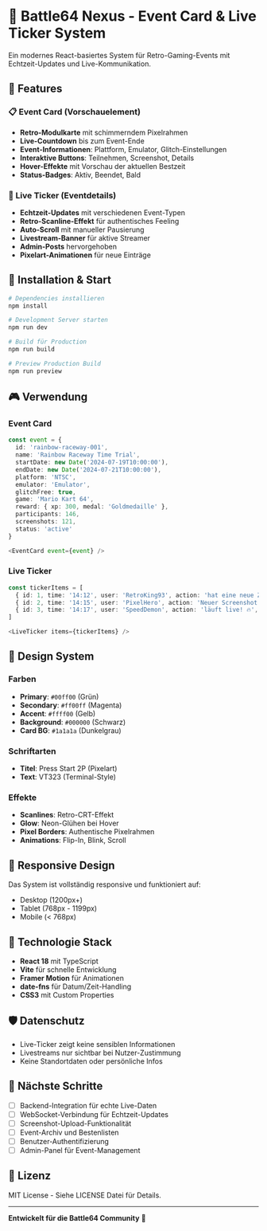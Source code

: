 # 🏁 Battle64 Nexus - Event Card & Live Ticker System

Ein modernes React-basiertes System für Retro-Gaming-Events mit Echtzeit-Updates und Live-Kommunikation.

## 🎯 Features

### 📋 Event Card (Vorschauelement)
- **Retro-Modulkarte** mit schimmerndem Pixelrahmen
- **Live-Countdown** bis zum Event-Ende
- **Event-Informationen**: Plattform, Emulator, Glitch-Einstellungen
- **Interaktive Buttons**: Teilnehmen, Screenshot, Details
- **Hover-Effekte** mit Vorschau der aktuellen Bestzeit
- **Status-Badges**: Aktiv, Beendet, Bald

### 📡 Live Ticker (Eventdetails)
- **Echtzeit-Updates** mit verschiedenen Event-Typen
- **Retro-Scanline-Effekt** für authentisches Feeling
- **Auto-Scroll** mit manueller Pausierung
- **Livestream-Banner** für aktive Streamer
- **Admin-Posts** hervorgehoben
- **Pixelart-Animationen** für neue Einträge

## 🚀 Installation & Start

```bash
# Dependencies installieren
npm install

# Development Server starten
npm run dev

# Build für Production
npm run build

# Preview Production Build
npm run preview
```

## 🎮 Verwendung

### Event Card
```typescript
const event = {
  id: 'rainbow-raceway-001',
  name: 'Rainbow Raceway Time Trial',
  startDate: new Date('2024-07-19T10:00:00'),
  endDate: new Date('2024-07-21T10:00:00'),
  platform: 'NTSC',
  emulator: 'Emulator',
  glitchFree: true,
  game: 'Mario Kart 64',
  reward: { xp: 300, medal: 'Goldmedaille' },
  participants: 146,
  screenshots: 121,
  status: 'active'
}

<EventCard event={event} />
```

### Live Ticker
```typescript
const tickerItems = [
  { id: 1, time: '14:12', user: 'RetroKing93', action: 'hat eine neue Zeit eingereicht: 2:11.45', type: 'submission' },
  { id: 2, time: '14:15', user: 'PixelHero', action: 'Neuer Screenshot verfügbar', type: 'screenshot' },
  { id: 3, time: '14:17', user: 'SpeedDemon', action: 'läuft live! 🔥', type: 'livestream' }
]

<LiveTicker items={tickerItems} />
```

## 🎨 Design System

### Farben
- **Primary**: `#00ff00` (Grün)
- **Secondary**: `#ff00ff` (Magenta)
- **Accent**: `#ffff00` (Gelb)
- **Background**: `#000000` (Schwarz)
- **Card BG**: `#1a1a1a` (Dunkelgrau)

### Schriftarten
- **Titel**: Press Start 2P (Pixelart)
- **Text**: VT323 (Terminal-Style)

### Effekte
- **Scanlines**: Retro-CRT-Effekt
- **Glow**: Neon-Glühen bei Hover
- **Pixel Borders**: Authentische Pixelrahmen
- **Animations**: Flip-In, Blink, Scroll

## 📱 Responsive Design

Das System ist vollständig responsive und funktioniert auf:
- Desktop (1200px+)
- Tablet (768px - 1199px)
- Mobile (< 768px)

## 🔧 Technologie Stack

- **React 18** mit TypeScript
- **Vite** für schnelle Entwicklung
- **Framer Motion** für Animationen
- **date-fns** für Datum/Zeit-Handling
- **CSS3** mit Custom Properties

## 🛡️ Datenschutz

- Live-Ticker zeigt keine sensiblen Informationen
- Livestreams nur sichtbar bei Nutzer-Zustimmung
- Keine Standortdaten oder persönliche Infos

## 🎯 Nächste Schritte

- [ ] Backend-Integration für echte Live-Daten
- [ ] WebSocket-Verbindung für Echtzeit-Updates
- [ ] Screenshot-Upload-Funktionalität
- [ ] Event-Archiv und Bestenlisten
- [ ] Benutzer-Authentifizierung
- [ ] Admin-Panel für Event-Management

## 📄 Lizenz

MIT License - Siehe LICENSE Datei für Details.

---

**Entwickelt für die Battle64 Community** 🏁